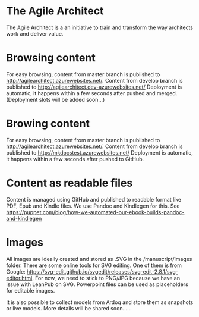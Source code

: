 # The Agile Architect
The Agile Architect is a an initiative to train and transform the way architects work and deliver value.

# Browsing content  
For easy browsing, content from master branch is published to http://agilearchitect.azurewebsites.net/. Content from develop branch is published to http://agilearchitect.dev-azurewebsites.net/ Deployment is automatic, it happens within a few seconds after pushed and merged. (Deployment slots will be added soon...)

# Browing content  
For easy browsing, content from master branch is published to http://agilearchitect.azurewebsites.net/. Content from develop branch is published to http://mkdocstest.azurewebsites.net/ Deployment is automatic, it happens within a few seconds after pushed to GitHub.

# Content as readable files
Content is managed using GitHub and published to readable format like PDF, Epub and Kindle files. We use Pandoc and Kindlegen for this. See https://puppet.com/blog/how-we-automated-our-ebook-builds-pandoc-and-kindlegen

# Images  
All images are ideally created and stored as .SVG in the /manuscript/images folder. There are some online tools for SVG editing. One of them is from Google: https://svg-edit.github.io/svgedit/releases/svg-edit-2.8.1/svg-editor.html. For now, we need to stick to PNG/JPG because we have an issue with LeanPub on SVG. Powerpoint files can be used as placeholders for editable images.

It is also possible to collect models from Ardoq and store them as snapshots or live models. More details will be shared soon......
